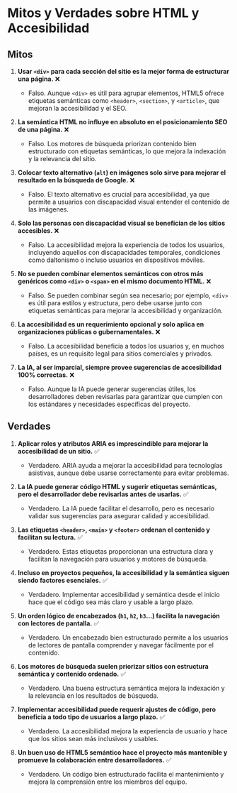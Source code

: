 # Mitos y Verdades sobre HTML y Accesibilidad

## Mitos

1. **Usar `<div>` para cada sección del sitio es la mejor forma de estructurar una página.** ❌
   - Falso. Aunque `<div>` es útil para agrupar elementos, HTML5 ofrece etiquetas semánticas como `<header>`, `<section>`, y `<article>`, que mejoran la accesibilidad y el SEO.

2. **La semántica HTML no influye en absoluto en el posicionamiento SEO de una página.** ❌
   - Falso. Los motores de búsqueda priorizan contenido bien estructurado con etiquetas semánticas, lo que mejora la indexación y la relevancia del sitio.

3. **Colocar texto alternativo (`alt`) en imágenes solo sirve para mejorar el resultado en la búsqueda de Google.** ❌
   - Falso. El texto alternativo es crucial para accesibilidad, ya que permite a usuarios con discapacidad visual entender el contenido de las imágenes.

4. **Solo las personas con discapacidad visual se benefician de los sitios accesibles.** ❌
   - Falso. La accesibilidad mejora la experiencia de todos los usuarios, incluyendo aquellos con discapacidades temporales, condiciones como daltonismo o incluso usuarios en dispositivos móviles.

5. **No se pueden combinar elementos semánticos con otros más genéricos como `<div>` o `<span>` en el mismo documento HTML.** ❌
   - Falso. Se pueden combinar según sea necesario; por ejemplo, `<div>` es útil para estilos y estructura, pero debe usarse junto con etiquetas semánticas para mejorar la accesibilidad y organización.

6. **La accesibilidad es un requerimiento opcional y solo aplica en organizaciones públicas o gubernamentales.** ❌
   - Falso. La accesibilidad beneficia a todos los usuarios y, en muchos países, es un requisito legal para sitios comerciales y privados.

7. **La IA, al ser imparcial, siempre provee sugerencias de accesibilidad 100% correctas.** ❌
   - Falso. Aunque la IA puede generar sugerencias útiles, los desarrolladores deben revisarlas para garantizar que cumplen con los estándares y necesidades específicas del proyecto.

## Verdades

1. **Aplicar roles y atributos ARIA es imprescindible para mejorar la accesibilidad de un sitio.** ✅
   - Verdadero. ARIA ayuda a mejorar la accesibilidad para tecnologías asistivas, aunque debe usarse correctamente para evitar problemas.

2. **La IA puede generar código HTML y sugerir etiquetas semánticas, pero el desarrollador debe revisarlas antes de usarlas.** ✅
   - Verdadero. La IA puede facilitar el desarrollo, pero es necesario validar sus sugerencias para asegurar calidad y accesibilidad.

3. **Las etiquetas `<header>`, `<main>` y `<footer>` ordenan el contenido y facilitan su lectura.** ✅
   - Verdadero. Estas etiquetas proporcionan una estructura clara y facilitan la navegación para usuarios y motores de búsqueda.

4. **Incluso en proyectos pequeños, la accesibilidad y la semántica siguen siendo factores esenciales.** ✅
   - Verdadero. Implementar accesibilidad y semántica desde el inicio hace que el código sea más claro y usable a largo plazo.

5. **Un orden lógico de encabezados (`h1`, `h2`, `h3`…) facilita la navegación con lectores de pantalla.** ✅
   - Verdadero. Un encabezado bien estructurado permite a los usuarios de lectores de pantalla comprender y navegar fácilmente por el contenido.

6. **Los motores de búsqueda suelen priorizar sitios con estructura semántica y contenido ordenado.** ✅
   - Verdadero. Una buena estructura semántica mejora la indexación y la relevancia en los resultados de búsqueda.

7. **Implementar accesibilidad puede requerir ajustes de código, pero beneficia a todo tipo de usuarios a largo plazo.** ✅
   - Verdadero. La accesibilidad mejora la experiencia de usuario y hace que los sitios sean más inclusivos y usables.

8. **Un buen uso de HTML5 semántico hace el proyecto más mantenible y promueve la colaboración entre desarrolladores.** ✅
   - Verdadero. Un código bien estructurado facilita el mantenimiento y mejora la comprensión entre los miembros del equipo.
